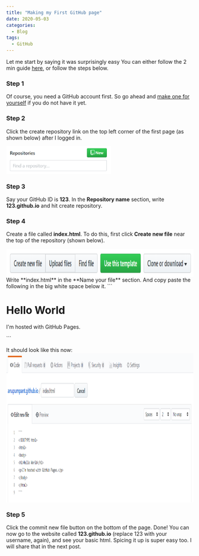 ```yaml
---
title: "Making my First GitHub page"
date: 2020-05-03
categories:
  - Blog
tags:
  - GitHub
---
```


Let me start by saying it was surprisingly easy You can either follow the 2 min guide [here](https://pages.github.com/), or follow the steps below.

### Step 1
Of course, you need a GitHub account first. So go ahead and [make one for yourself](https://github.com/) if you do not have it yet.

### Step 2
Click the create repository link on the top left corner of the first page (as shown below) after I logged in.

<img src="/assets/images/create_rep_button.PNG" align="center" alt="Create repository button" height="75" />

### Step 3
Say your GitHub ID is  **123**. In the  **Repository name** section, write **123.github.io** and hit create repository.

### Step 4
Create a file called **index.html**.
To do this, first click **Create new file** near the top of the repository (shown below).

<img src="/assets/images/createfile-button.PNG" align="center" alt="Create repository button" height="75" />
Write **index.html** in the **Name your file** section.
And copy paste the following in the big white space below it.
```
<!DOCTYPE html>
<html>
<body>
<h1>Hello World</h1>
<p>I'm hosted with GitHub Pages.</p>
</body>
</html>
```

It should look like this now:
<img src="/assets/images/createfile.PNG" align="center" alt="Create repository button" height="400" />

### Step 5
Click the commit new file button on the bottom of the page. Done!
You can now go to the website called **123.github.io** (replace 123 with your username, again), and see your basic html.
Spicing it up is super easy too. I will share that in the next post.
